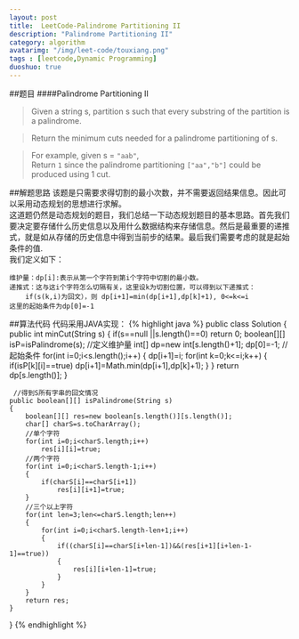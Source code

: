 ```yaml
---
layout: post
title:  LeetCode-Palindrome Partitioning II
description: "Palindrome Partitioning II"
category: algorithm
avatarimg: "/img/leet-code/touxiang.png"
tags : [leetcode,Dynamic Programming]
duoshuo: true
---
```

##题目
####Palindrome Partitioning II
>Given a string s, partition s such that every substring of the partition is a palindrome.

>Return the minimum cuts needed for a palindrome partitioning of s.

>For example, given s = `"aab"`,    
>Return `1` since the palindrome partitioning `["aa","b"]` could be produced using 1 cut.
<!-- more -->
	
##解题思路 
该题是只需要求得切割的最小次数，并不需要返回结果信息。因此可以采用动态规划的思想进行求解。   
这道题仍然是动态规划的题目，我们总结一下动态规划题目的基本思路。首先我们要决定要存储什么历史信息以及用什么数据结构来存储信息。然后是最重要的递推式，就是如从存储的历史信息中得到当前步的结果。最后我们需要考虑的就是起始条件的值.    
我们定义如下：

	维护量：dp[i]:表示从第一个字符到第i个字符中切割的最小数。
	递推式：这与这i个字符怎么切隔有关，这里设k为切割位置，可以得到以下递推式：
		if(s(k,i)为回文），则 dp[i+1]=min(dp[i+1],dp[k]+1), 0<=k<=i	
	这里的起始条件为dp[0]=-1

##算法代码
代码采用JAVA实现： 
{% highlight java %}
public class Solution {
    public int minCut(String s) {
        if(s==null ||s.length()==0)
        	return 0;
        boolean[][] isP=isPalindrome(s);
        //定义维护量
        int[] dp=new int[s.length()+1];
        dp[0]=-1; //起始条件
        for(int i=0;i<s.length();i++)
        {
        	dp[i+1]=i;
        	for(int k=0;k<=i;k++)
 			{
 				if(isP[k][i]==true)
 					dp[i+1]=Math.min(dp[i+1],dp[k]+1);
 			}
        }
        return dp[s.length()];
    }

     //得到S所有字串的回文情况
    public boolean[][] isPalindrome(String s)
    {
    	boolean[][] res=new boolean[s.length()][s.length()];
    	char[] charS=s.toCharArray();
    	//单个字符
    	for(int i=0;i<charS.length;i++)
    		res[i][i]=true;
    	//两个字符
    	for(int i=0;i<charS.length-1;i++)
    	{
    		if(charS[i]==charS[i+1])
    			res[i][i+1]=true;
    	}
    	//三个以上字符
    	for(int len=3;len<=charS.length;len++)
    	{
    		for(int i=0;i<charS.length-len+1;i++)
    		{
    			if((charS[i]==charS[i+len-1])&&(res[i+1][i+len-1-1]==true))
                {
                    res[i][i+len-1]=true;
                }
    		}
    	}
    	return res;
    }
}
{% endhighlight %}

[1]:http://pisxw.com/algorithm/leetcode-Longest-Palindromic-Substring.html









